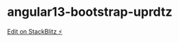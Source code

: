 # angular13-bootstrap-uprdtz

[Edit on StackBlitz ⚡️](https://stackblitz.com/edit/angular13-bootstrap-uprdtz)